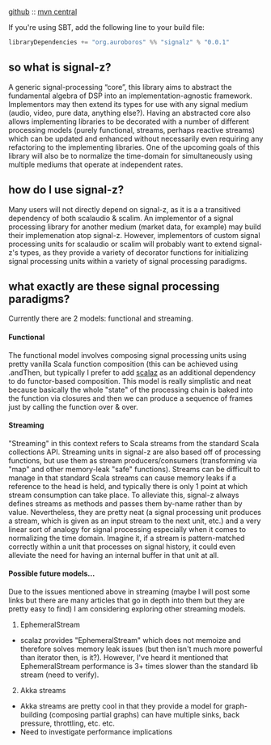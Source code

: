 [github](https://github.com/auroboros/signal-z) :: [mvn central](https://mvnrepository.com/artifact/org.auroboros/signalz_2.11)

If you're using SBT, add the following line to your build file:

```scala
libraryDependencies += "org.auroboros" %% "signalz" % "0.0.1"
```

## so what is signal-z?
A generic signal-processing “core”, this library aims to abstract the fundamental algebra of DSP into an implementation-agnostic framework. Implementors may then extend its types for use with any signal medium (audio, video, pure data, anything else?). Having an abstracted core also allows implementing libraries to be decorated with a number of different processing models (purely functional, streams, perhaps reactive streams) which can be updated and enhanced without necessarily even requiring any refactoring to the implementing libraries. One of the upcoming goals of this library will also be to normalize the time-domain for simultaneously using multiple mediums that operate at independent rates.

## how do I use signal-z?
Many users will not directly depend on signal-z, as it is a a transitived dependency of both scalaudio & scalim. An implementor of a signal processing library for another medium (market data, for example) may build their implemenation atop signal-z. However, implementors of custom signal processing units for scalaudio or scalim will probably want to extend signal-z's types, as they provide a variety of decorator functions for initializing signal processing units within a variety of signal processing paradigms.

## what exactly are these signal processing paradigms?
Currently there are 2 models: functional and streaming. 

#### Functional
The functional model involves composing signal processing units using pretty vanilla Scala function composition (this can be achieved using .andThen, but typically I prefer to add [scalaz](https://github.com/scalaz/scalaz) as an additional dependency to do functor-based composition. This model is really simplistic and neat because basically the whole "state" of the processing chain is baked into the function via closures and then we can produce a sequence of frames just by calling the function over & over.

#### Streaming
"Streaming" in this context refers to Scala streams from the standard Scala collections API. Streaming units in signal-z are also based off of processing functions, but use them as stream producers/consumers (transforming via "map" and other memory-leak "safe" functions). Streams can be difficult to manage in that standard Scala streams can cause memory leaks if a reference to the head is held, and typically there is only 1 point at which stream consumption can take place. To alleviate this, signal-z always defines streams as methods and passes them by-name rather than by value. Nevertheless, they are pretty neat (a signal processing unit produces a stream, which is given as an input stream to the next unit, etc.) and a very linear sort of analogy for signal processing especially when it comes to normalizing the time domain. Imagine it, if a stream is pattern-matched correctly within a unit that processes on signal history, it could even alleviate the need for having an internal buffer in that unit at all.

#### Possible future models...
Due to the issues mentioned above in streaming (maybe I will post some links but there are many articles that go in depth into them but they are pretty easy to find) I am considering exploring other streaming models.

1. EphemeralStream
  * scalaz provides "EphemeralStream" which does not memoize and therefore solves memory leak issues (but then isn't much more powerful than iterator then, is it?). However, I've heard it mentioned that EphemeralStream performance is 3+ times slower than the standard lib stream (need to verify).
2. Akka streams
  * Akka streams are pretty cool in that they provide a model for graph-building (composing partial graphs) can have multiple sinks, back pressure, throttling, etc. etc.
  * Need to investigate performance implications

